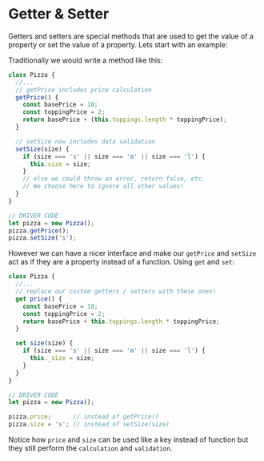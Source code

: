 # Getter & Setter
Getters and setters are special methods that are used to get the value of a property or set the value of a property.
Lets start with an example:

Traditionally we would write a method like this:
```js
class Pizza {
  //...
  // getPrice includes price calculation
  getPrice() {
    const basePrice = 10;
    const toppingPrice = 2;
    return basePrice + (this.toppings.length * toppingPrice);
  }

  // setSize now includes data validation
  setSize(size) {
    if (size === 's' || size === 'm' || size === 'l') {
      this.size = size;
    }
    // else we could throw an error, return false, etc.
    // We choose here to ignore all other values!
  }
}

// DRIVER CODE
let pizza = new Pizza();
pizza.getPrice();
pizza.setSize('s');
```
However we can have a nicer interface and make our `getPrice` and `setSize` act as if they are a property instead of a function. Using `get` and `set`:

```js
class Pizza {
  //...
  // replace our custom getters / setters with these ones!
  get price() {
    const basePrice = 10;
    const toppingPrice = 2;
    return basePrice + this.toppings.length * toppingPrice;
  }

  set size(size) {
    if (size === 's' || size === 'm' || size === 'l') {
      this._size = size;
    }
  }
}

// DRIVER CODE
let pizza = new Pizza();

pizza.price;      // instead of getPrice()
pizza.size = 's'; // instead of setSize(size)
```
Notice how `price` and `size` can be used like a key instead of function but they still perform the `calculation` and `validation`.
